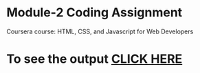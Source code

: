 # Module-2 Coding Assignment

Coursera course: HTML, CSS, and Javascript for Web Developers

# To see the output [CLICK HERE](https://NaVeeNKuMaRcr7/module2-solution/index.html)
